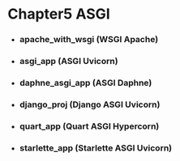 Chapter5 ASGI
=====
* ### apache_with_wsgi (WSGI Apache)
* ### asgi_app (ASGI Uvicorn)
* ### daphne_asgi_app (ASGI Daphne)
* ### django_proj (Django ASGI Uvicorn)
* ### quart_app (Quart ASGI Hypercorn)
* ### starlette_app (Starlette ASGI Uvicorn)
<br />
